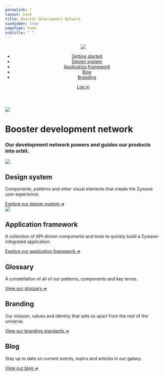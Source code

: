 ```yaml
---
permalink: /
layout: base
title: Booster Development Network
navHidden: true
pageType: home
subtitle: " "
---
```

<main>
    <header class="home-nav">
        <div class="home-nav-content">
            <div class="logo"><img src="/images/home/zywave-logo.svg" /></div>
            <nav>
                <ul>
                    <li><a href="{{ '/getting-started/' | url }}">Getting started</a></li>
                    <li><a href="{{ '/design-system/about/' | url }}">Design system</a></li>
                    <li><a href="{{ '/application-framework/about/' | url }}">Application framework</a></li>
                    <li><a href="{{ '/blog/' | url }}">Blog</a></li>
                    <li><a target="_blank" href="https://thenewz.zywave.com/wp-content/uploads/2020/08/Zywave-Brand-Guide.pdf">Branding</a></li>
                </ul>
            </nav>
            <div class="login"><a href="/admin">Log in</a></div>
        </div>
    </header>
    <div class="home-header">
        <div class="home-header-content">
            <img src="/images/home/rocket.svg" />
            <div class="heading">
                <h1>
                    <span>Booster</span>
                    <span class="smaller">development network</span>
                </h1>
                <h3>Our development network powers and guides our products into orbit.</h3>
            </div>
            <div id="search-home"></div>
        </div>
    </div>
    <div class="home-content">
        <div class="card primary design-system">
            <img src="/images/home/design-system.svg" />
            <div class="text">
                <h2>Design system</h2>
                <p>Components, patterns and other visual elements that create the Zywave user experience.</p>
                <a href="{{ '/design-system/about/' | url }}">Explore our design system ➔</a>
            </div>
        </div>
        <div class="card primary application-framework">
            <img src="/images/home/application-framework.svg" />
            <div class="text">
                <h2>Application framework</h2>
                <p>A collection of API-driven components and tools to quickly build a Zywave-integrated application.</p>
                <a href="{{ '/application-framework/about/' | url }}">Explore our application framework ➔</a>
            </div>
        </div>
        <div class="card secondary">
            <h2>Glossary </h2>
            <p>A constellation of all of our patterns, components and key terms.</p>
            <a href="{{ '/coming-soon/' | url }}">View our glossary ➔</a>
        </div>
        <div class="card secondary">
            <h2>Branding </h2>
            <p>Our mission, values and identity that sets us apart from the rest of the universe.</p>
            <a target="_blank" href="https://thenewz.zywave.com/wp-content/uploads/2020/08/Zywave-Brand-Guide.pdf">View our branding standards ➔</a>
        </div>
        <div class="card secondary">
            <h2>Blog</h2>
            <p>Stay up to date on current events, topics and articles in our galaxy.</p>
            <a href="{{ '/blog/' | url }}">View our blog ➔</a>
        </div>
    </div>
</main>